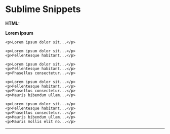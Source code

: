# Sublime Snippets

__HTML:__

__Lorem ipsum__

```lor1
<p>Lorem ipsum dolor sit...</p>
```

```lor2
<p>Lorem ipsum dolor sit...</p>
<p>Pellentesque habitant...</p>
```

```lor3
<p>Lorem ipsum dolor sit...</p>
<p>Pellentesque habitant...</p>
<p>Phasellus consectetur...</p>
```

```lor4
<p>Lorem ipsum dolor sit...</p>
<p>Pellentesque habitant...</p>
<p>Phasellus consectetur...</p>
<p>Mauris bibendum ullam...</p>
```

```lor5
<p>Lorem ipsum dolor sit...</p>
<p>Pellentesque habitant...</p>
<p>Phasellus consectetur...</p>
<p>Mauris bibendum ullam...</p>
<p>Mauris mollis elit no...</p>
```

---